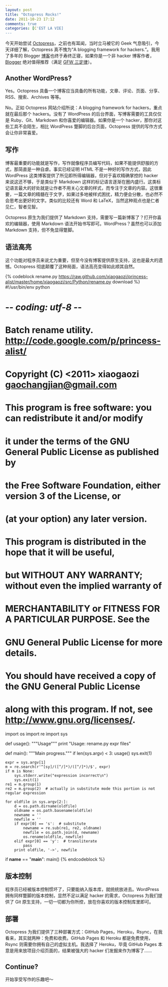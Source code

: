 ```yaml
---
layout: post
title: "Octopress Rocks!"
date: 2011-10-23 17:12
comments: true
categories: [C'EST LA VIE]
---
```


今天开始尝试 [Octopress](http://octopress.org/)，之前也有耳闻，当时立马被它的 Geek 气息吸引，今天详细了解，Octopress 真不愧为“A blogging framework for hackers.”。我用了多年的 Blogger [博客](http://xiaogaozi.blogspot.com)也终于寿终正寝，如果你是一个非 hacker 博客作者，[Blogger](http://www.blogger.com/) 绝对值得推荐（满足 [GFW 三定律](http://www.dbanotes.net/review/gfw_rule.html)）。

## Another WordPress? ##

Yes。Octopress 具备一个博客应当具备的所有功能，文章、评论、页面、分享、RSS、搜索、Archives 等等。

No。正如 Octopress 网站介绍所说：A blogging framework for hackers，重点就在最后那个 hackers。没有了 WordPress 的后台界面，写博客需要的工具仅仅是 Ruby、Git、Markdown 和你喜爱的编辑器。如果你是一个 hacker，那你对这些工具不会陌生，相比 WordPress 蹩脚的后台页面，Octopress 提供的写作方式会让你非常喜爱。

## 写作 ##

博客最重要的功能就是写作，写作就像程序员编写代码，如果不能提供舒服的方式，那简直是一种自虐。事实已经证明 HTML 不是一种好的写作方式，因此 WordPress 这类博客提供了所见即所得编辑器，但对于喜欢精确掌控的 hacker 来说这还不够，于是类似于 Markdown 这样的标记语言逐渐在圈内盛行。这类标记语言最大的好处就是让作者不用关心文章的样式，而专注于文章的内容。这很重要，一篇文章的精髓在于文字，如果过多地被样式困扰，精力便会分散，也必然不会思考出更好的文字。类似的比较还有 Word 和 LaTeX，当然这种观点也是仁者见仁，智者见智。

Octopress 原生为我们提供了 Markdown 支持，需要写一篇新博客了？打开你喜欢的编辑器，使用 Markdown 语法开始书写即可。WordPress？虽然也可以添加 Markdown 支持，但不免显得蹩脚。

## 语法高亮 ##

这个功能对程序员来说尤为重要，但至今没有博客提供原生支持，这也是最大的遗憾。Octopress 彻底颠覆了这种局面，语法高亮变得如此顺其自然。

{% codeblock rename.py https://raw.github.com/xiaogaozi/princess-alist/master/home/xiaogaozi/src/Python/rename.py download %}
#!/usr/bin/env python
# -*- coding: utf-8 -*-

# Batch rename utility. <http://code.google.com/p/princess-alist/>
# Copyright (C) <2011>  xiaogaozi <gaochangjian@gmail.com>
# 
# This program is free software: you can redistribute it and/or modify
# it under the terms of the GNU General Public License as published by
# the Free Software Foundation, either version 3 of the License, or
# (at your option) any later version.
# 
# This program is distributed in the hope that it will be useful,
# but WITHOUT ANY WARRANTY; without even the implied warranty of
# MERCHANTABILITY or FITNESS FOR A PARTICULAR PURPOSE.  See the
# GNU General Public License for more details.
# 
# You should have received a copy of the GNU General Public License
# along with this program.  If not, see <http://www.gnu.org/licenses/>.

import os
import re
import sys

def usage():
    """Usage"""
    print "Usage: rename.py expr files"

def main():
    """Main progress."""
    if len(sys.argv) < 3:
        usage()
        sys.exit(1)

    expr = sys.argv[1]
    m = re.search(r'^[sy]/([^/]*)/([^/]*)/$', expr)
    if m is None:
        sys.stderr.write("expression incorrect\n")
        sys.exit(1)
    re1 = m.group(1)
    re2 = m.group(2)  # actually in substitute mode this portion is not regular expression

    for oldfile in sys.argv[2:]:
        d = os.path.dirname(oldfile)
        oldname = os.path.basename(oldfile)
        newname = ''
        newfile = ''
        if expr[0] == 's':  # substitute
            newname = re.sub(re1, re2, oldname)
            newfile = os.path.join(d, newname)
            os.rename(oldfile, newfile)
        elif expr[0] == 'y':  # transliterate
            pass
        print oldfile, '->', newfile

if __name__ == "__main__":
    main()
{% endcodeblock %}

## 版本控制 ##

程序员已经被版本控制惯坏了，只要能纳入版本库，就统统放进去。WordPress 拥有同样蹩脚的版本控制，显然不足以满足 hacker 的需求，Octopress 为我们提供了 Git 原生支持，一切一切都为你所控，放在你喜欢的版本控制库里即可。

## 部署 ##

Octopress 为我们提供了三种部署方式：GitHub Pages，Heroku，Rsync，在我看来，其实就两种：免费和收费。GitHub Pages 和 Heroku 都是免费使用，Rsync 则需要你拥有自己的虚拟主机。我选择了 Heroku，毕竟 GitHub Pages 本意是用来放项目介绍页面的，结果被强大的 hacker 们发掘来作为博客了……

## Continue? ##

开始享受写作的乐趣吧～
